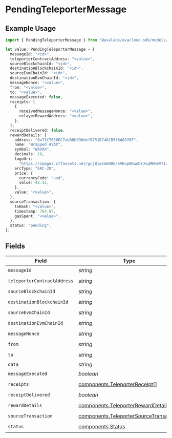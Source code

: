 # PendingTeleporterMessage

## Example Usage

```typescript
import { PendingTeleporterMessage } from "@avalabs/avacloud-sdk/models/components";

let value: PendingTeleporterMessage = {
  messageId: "<id>",
  teleporterContractAddress: "<value>",
  sourceBlockchainId: "<id>",
  destinationBlockchainId: "<id>",
  sourceEvmChainId: "<id>",
  destinationEvmChainId: "<id>",
  messageNonce: "<value>",
  from: "<value>",
  to: "<value>",
  messageExecuted: false,
  receipts: [
    {
      receivedMessageNonce: "<value>",
      relayerRewardAddress: "<value>",
    },
  ],
  receiptDelivered: false,
  rewardDetails: {
    address: "0x71C7656EC7ab88b098defB751B7401B5f6d8976F",
    name: "Wrapped AVAX",
    symbol: "WAVAX",
    decimals: 18,
    logoUri:
      "https://images.ctfassets.net/gcj8jwzm6086/5VHupNKwnDYJvqMENeV7iJ/fdd6326b7a82c8388e4ee9d4be7062d4/avalanche-avax-logo.svg",
    ercType: "ERC-20",
    price: {
      currencyCode: "usd",
      value: 42.42,
    },
    value: "<value>",
  },
  sourceTransaction: {
    txHash: "<value>",
    timestamp: 764.87,
    gasSpent: "<value>",
  },
  status: "pending",
};
```

## Fields

| Field                                                                                            | Type                                                                                             | Required                                                                                         | Description                                                                                      |
| ------------------------------------------------------------------------------------------------ | ------------------------------------------------------------------------------------------------ | ------------------------------------------------------------------------------------------------ | ------------------------------------------------------------------------------------------------ |
| `messageId`                                                                                      | *string*                                                                                         | :heavy_check_mark:                                                                               | N/A                                                                                              |
| `teleporterContractAddress`                                                                      | *string*                                                                                         | :heavy_check_mark:                                                                               | N/A                                                                                              |
| `sourceBlockchainId`                                                                             | *string*                                                                                         | :heavy_check_mark:                                                                               | N/A                                                                                              |
| `destinationBlockchainId`                                                                        | *string*                                                                                         | :heavy_check_mark:                                                                               | N/A                                                                                              |
| `sourceEvmChainId`                                                                               | *string*                                                                                         | :heavy_check_mark:                                                                               | N/A                                                                                              |
| `destinationEvmChainId`                                                                          | *string*                                                                                         | :heavy_check_mark:                                                                               | N/A                                                                                              |
| `messageNonce`                                                                                   | *string*                                                                                         | :heavy_check_mark:                                                                               | N/A                                                                                              |
| `from`                                                                                           | *string*                                                                                         | :heavy_check_mark:                                                                               | N/A                                                                                              |
| `to`                                                                                             | *string*                                                                                         | :heavy_check_mark:                                                                               | N/A                                                                                              |
| `data`                                                                                           | *string*                                                                                         | :heavy_minus_sign:                                                                               | N/A                                                                                              |
| `messageExecuted`                                                                                | *boolean*                                                                                        | :heavy_check_mark:                                                                               | N/A                                                                                              |
| `receipts`                                                                                       | [components.TeleporterReceipt](../../models/components/teleporterreceipt.md)[]                   | :heavy_check_mark:                                                                               | N/A                                                                                              |
| `receiptDelivered`                                                                               | *boolean*                                                                                        | :heavy_check_mark:                                                                               | N/A                                                                                              |
| `rewardDetails`                                                                                  | [components.TeleporterRewardDetails](../../models/components/teleporterrewarddetails.md)         | :heavy_check_mark:                                                                               | N/A                                                                                              |
| `sourceTransaction`                                                                              | [components.TeleporterSourceTransaction](../../models/components/teleportersourcetransaction.md) | :heavy_check_mark:                                                                               | N/A                                                                                              |
| `status`                                                                                         | [components.Status](../../models/components/status.md)                                           | :heavy_check_mark:                                                                               | N/A                                                                                              |